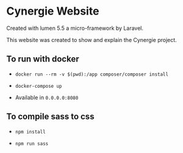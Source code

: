 # Cynergie Website

Created with lumen 5.5 a micro-framework by Laravel.

This website was created to show and explain the Cynergie project.

## To run with docker 

- `docker run --rm -v $(pwd):/app composer/composer install`

- `docker-compose up `

- Available in `0.0.0.0:8080`


## To compile sass to css 

- `npm install`

- `npm run sass`
